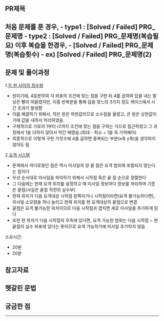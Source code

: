 ## PR제목
  처음 문제를 푼 경우,
    - type1 : [Solved / Failed] PRG_문제명
    - type2 : [Solved / Failed] PRG_문제명(복습필요)
      이후 복습을 한경우,
    - [Solved / Failed] PRG_문제명(복습횟수)
        - ex) [Solved / Failed] PRG_문제명(2)
---

## 문제 및 풀이과정

1.[두 원 사이의 정수쌍](https://school.programmers.co.kr/learn/courses/30/lessons/181187)
- 원이기에, 4등분하여 각 좌표의 조건에 맞는 점을 구한 뒤 4를 곱하여 답을 내는 발상은 빨리 떠올렸지만, 이중 반복문을 통해 답을 찾느라 3가지 정도 케이스에서 시간 초과가 발생함
- 이를 해결하기 위해서, 작은 윈은 하한값이므로 소수점을 올렸고, 큰 원은 상한값이기에 값을 내려서 처리하였음.
- 구체적으로 가로의 1부터 r2까지 조건에 맞는 점을 구하는 식으로 접근하였고 그 과정에서 1을 더하지 않아서 약간 헤맸음.(최대 - 최소 + 1을 꼭 기억해야)
- 최종적으로 이렇게 구한 가짓수에 4를 곱하면 중복되는 부분(x축 y축)을 생각하지 않아도 됨

2.[요격 시스템](https://school.programmers.co.kr/learn/courses/30/lessons/181187)
- 문제에서 까다로웠던 점은 역시 미사일의 양 끝 점은 요격 범위에 포함되지 않는다는 점이다
- 우선 순서대로 미사일을 파악하기 위해서 시작점 혹은 끝 점 순으로 정렬한다
- 그 다음에는 현재 요격 위치를 설정하고 매 미사일 정보마다 정보를 처리하며 기준은 끝점(사실은 끝점 직전의 실수부)
- 현재 위치가 다음 요격대상 시작점 왼쪽이거나 시작점이라면(요격 불가능하다면), 미사일 소모량을 하나 늘리고 현재 위치를 현 요격대상의 끝점으로 변경
- 끝점은 요격 불가능한 위치이므로 다음 시작점과 겹치면 새로 미사일을 추가하게 된다
- 또한 현 위치가 다음 시작점의 우측에 있다면, 요격 가능한 범위는 다음 시작점 ~ 현 끝점의 실수 좌표에 있다는 뜻이므로 요격 가능하기에 미사일 추가하지 않음

소요시간: 
- 20분
- 20분

## 참고자료

## 헷갈린 문법
      
## 궁금한 점

---